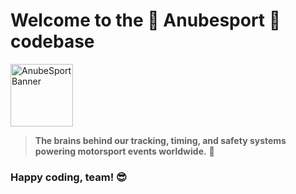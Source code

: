 # Welcome to the 🚀 **Anubesport** 🚀 codebase

<p align="left">
  <img src="https://cdn.anubesport.com/anubesport/images/anube-dark.svg" alt="AnubeSport Banner" width="100">
</p>

> **The brains behind our tracking, timing, and safety systems powering motorsport events worldwide.** 🏁

### Happy coding, team! 😎

